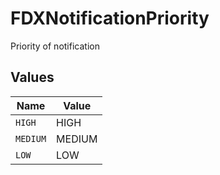# FDXNotificationPriority

Priority of notification


## Values

| Name     | Value    |
| -------- | -------- |
| `HIGH`   | HIGH     |
| `MEDIUM` | MEDIUM   |
| `LOW`    | LOW      |